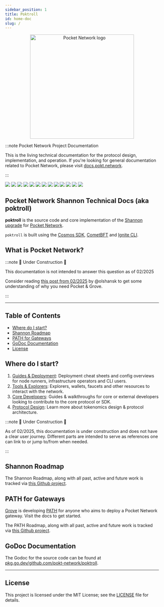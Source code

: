 ```yaml
---
sidebar_position: 1
title: Poktroll
id: home-doc
slug: /
---
```


<!-- markdownlint-disable MD033 -->
<!-- markdownlint-disable MD045 -->

<div align="center">
  <a href="https://www.pokt.network">
    <img src="https://github.com/user-attachments/assets/01ddfcac-3b64-42ab-8e83-e87a5e9b36a6" alt="Pocket Network logo" width="340"/>
  </a>
</div>

:::note Pocket Network Project Documentation

This is the living technical documentation for the protocol design, implementation,
and operation. If you're looking for general documentation related to Pocket Network,
please visit [docs.pokt.network](https://docs.pokt.network).

:::

<div>
  <a href="https://discord.gg/pokt"><img src="https://img.shields.io/discord/553741558869131266"/></a>
  <a  href="https://github.com/pokt-network/poktroll/releases"><img src="https://img.shields.io/github/release-pre/pokt-network/poktroll.svg"/></a>
  <a  href="https://github.com/pokt-network/poktroll/pulse"><img src="https://img.shields.io/github/contributors/pokt-network/poktroll.svg"/></a>
  <a href="https://opensource.org/licenses/MIT"><img src="https://img.shields.io/badge/License-MIT-blue.svg"/></a>
  <a href="https://github.com/pokt-network/poktroll/pulse"><img src="https://img.shields.io/github/last-commit/pokt-network/poktroll.svg"/></a>
  <a href="https://github.com/pokt-network/poktroll/pulls"><img src="https://img.shields.io/github/issues-pr/pokt-network/poktroll.svg"/></a>
  <a href="https://github.com/pokt-network/poktroll/releases"><img src="https://img.shields.io/badge/platform-linux%20%7C%20macos-pink.svg"/></a>
  <a href="https://github.com/pokt-network/poktroll/issues"><img src="https://img.shields.io/github/issues/pokt-network/poktroll.svg"/></a>
  <a href="https://github.com/pokt-network/poktroll/issues"><img src="https://img.shields.io/github/issues-closed/pokt-network/poktroll.svg"/></a>
  <a href="https://godoc.org/github.com/pokt-network/poktroll"><img src="https://img.shields.io/badge/godoc-reference-blue.svg"/></a>
  <a href="https://goreportcard.com/report/github.com/pokt-network/poktroll"><img src="https://goreportcard.com/badge/github.com/pokt-network/poktroll"/></a>
  <a href="https://golang.org"><img  src="https://img.shields.io/badge/golang-v1.23-green.svg"/></a>
  <a href="https://github.com/tools/godep" ><img src="https://img.shields.io/badge/godep-dependency-71a3d9.svg"/></a>
</div>

## Pocket Network Shannon Technical Docs (aka poktroll) <!-- omit in toc -->

**poktroll** is the source code and core implementation of the [Shannon upgrade](https://docs.pokt.network/pokt-protocol/the-shannon-upgrade) for [Pocket Network](https://pokt.network/).

`poktroll` is built using the [Cosmos SDK](https://docs.cosmos.network), [CometBFT](https://cometbft.com/) and [Ignite CLI](https://ignite.com/cli).

## What is Pocket Network? <!-- omit in toc -->

:::note 🚧 Under Construction 🚧

This documentation is not intended to answer this question as of 02/2025

Consider reading [this post from 02/2025](https://medium.com/decentralized-infrastructure/an-update-from-grove-on-shannon-beta-testnet-path-the-past-the-future-5bf7ec2a9acf) by @olshansk
to get some understanding of why you need Pocket & Grove.

:::

---

## Table of Contents <!-- omit in toc -->

- [Where do I start?](#where-do-i-start)
- [Shannon Roadmap](#shannon-roadmap)
- [PATH for Gateways](#path-for-gateways)
- [GoDoc Documentation](#godoc-documentation)
- [License](#license)

## Where do I start?

1. [Guides & Deployment](./operate/cheat_sheets/full_node_cheatsheet.md): Deployment cheat sheets and config overviews for node runners, infrastructure operators and CLI users.
2. [Tools & Explorers](./tools/user_guide/poktrolld_cli.md): Explorers, wallets, faucets and other resources to interact with the network.
3. [Core Developers](./develop/developer_guide/walkthrough.md): Guides & walkthroughs for core or external developers looking to contribute to the core protocol or SDK.
4. [Protocol Design](./protocol/actors/actors.md): Learn more about tokenomics design & protocol architecture.

:::note 🚧 Under Construction 🚧

As of 02/2025, this documentation is under construction and does not have a clear
user journey. Different parts are intended to serve as references one can link to
or jump to/from when needed.

:::

## Shannon Roadmap

The Shannon Roadmap, along with all past, active and future work is tracked via [this Github project](https://github.com/orgs/pokt-network/projects/144).

## PATH for Gateways

[Grove](https://grove.city/) is developing [PATH](https://path.grove.city/) for
anyone who aims to deploy a Pocket Network gateway. Visit the docs to get started.

The PATH Roadmap, along with all past, active and future work is tracked via [this Github project](https://github.com/orgs/buildwithgrove/projects/1).

## GoDoc Documentation

The Godoc for the source code can be found at [pkg.go.dev/github.com/pokt-network/poktroll](https://pkg.go.dev/github.com/pokt-network/poktroll).

---

## License

This project is licensed under the MIT License; see the [LICENSE](https://github.com/pokt-network/poktroll/blob/main/LICENSE) file for details.
